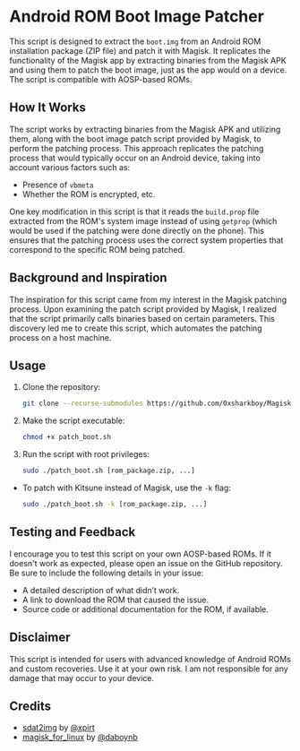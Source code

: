 # Android ROM Boot Image Patcher

This script is designed to extract the `boot.img` from an Android ROM installation package (ZIP file) and patch it with Magisk. It replicates the functionality of the Magisk app by extracting binaries from the Magisk APK and using them to patch the boot image, just as the app would on a device. The script is compatible with AOSP-based ROMs.

## How It Works

The script works by extracting binaries from the Magisk APK and utilizing them, along with the boot image patch script provided by Magisk, to perform the patching process. This approach replicates the patching process that would typically occur on an Android device, taking into account various factors such as:

- Presence of `vbmeta`
- Whether the ROM is encrypted, etc.

One key modification in this script is that it reads the `build.prop` file extracted from the ROM's system image instead of using `getprop` (which would be used if the patching were done directly on the phone). This ensures that the patching process uses the correct system properties that correspond to the specific ROM being patched.

## Background and Inspiration

The inspiration for this script came from my interest in the Magisk patching process. Upon examining the patch script provided by Magisk, I realized that the script primarily calls binaries based on certain parameters. This discovery led me to create this script, which automates the patching process on a host machine.

## Usage

1. Clone the repository:
   ```bash
   git clone --recurse-submodules https://github.com/0xsharkboy/Magisk-Boot-Patcher && cd Magisk-Boot-Patcher
   ```
2. Make the script executable:
   ```bash
   chmod +x patch_boot.sh
   ```
3. Run the script with root privileges:
   ```bash
   sudo ./patch_boot.sh [rom_package.zip, ...]
   ```
- To patch with Kitsune instead of Magisk, use the `-k` flag:
   ```bash
   sudo ./patch_boot.sh -k [rom_package.zip, ...]
   ```

## Testing and Feedback

I encourage you to test this script on your own AOSP-based ROMs. If it doesn't work as expected, please open an issue on the GitHub repository. Be sure to include the following details in your issue:

- A detailed description of what didn’t work.
- A link to download the ROM that caused the issue.
- Source code or additional documentation for the ROM, if available.

## Disclaimer

This script is intended for users with advanced knowledge of Android ROMs and custom recoveries. Use it at your own risk. I am not responsible for any damage that may occur to your device.

## Credits
 - [sdat2img](https://github.com/xpirt/sdat2img/tree/master) by [@xpirt](https://github.com/xpirt)
 - [magisk_for_linux](https://github.com/daboynb/magisk_for_linux) by [@daboynb](https://github.com/daboynb)
